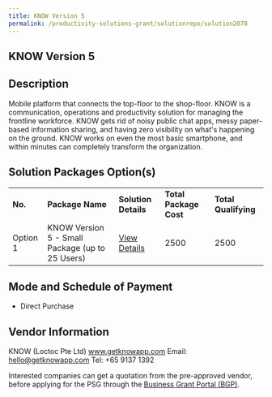 ```yaml
---
title: KNOW Version 5
permalink: /productivity-solutions-grant/solutionrepo/solution2078
---
```


## KNOW Version 5

## Description

Mobile platform that connects the top-floor to the shop-floor. KNOW is a communication, operations and productivity solution for managing the frontline workforce. KNOW gets rid of noisy public chat apps, messy paper-based information sharing, and having zero visibility on what's happening on the ground. KNOW works on even the most basic smartphone, and within minutes can completely transform the organization. 

## Solution Packages Option(s)

<table>
<tr>
<td><b>No.</b></td>
<td><b>Package Name</b></td>
<td><b>Solution Details</b></td>
<td><b>Total Package Cost</b></td>
<td><b>Total Qualifying</b></td>
</tr>
<tr>
<td>Option 1</td>
<td>KNOW Version 5 - Small Package (up to 25 Users)</td>
<td><a href='https://www.gobusiness.gov.sg/images/psg/Loctoc_Annex_3_wef_23_April_2020_Part_1.pdf'>View Details</a></td>
<td>2500</td>
<td>2500</td>
</tr>
</table>

## Mode and Schedule of Payment

 - Direct Purchase

## Vendor Information

 KNOW (Loctoc Pte Ltd)
www.getknowapp.com
Email: hello@getknowapp.com
Tel: +65 9137 1392

Interested companies can get a quotation from the pre-approved vendor, before applying for the PSG through the <a href='https://www.businessgrants.gov.sg/'>Business Grant Portal (BGP)</a>.

<script src="/jquery/resize-tables.js"></script>

